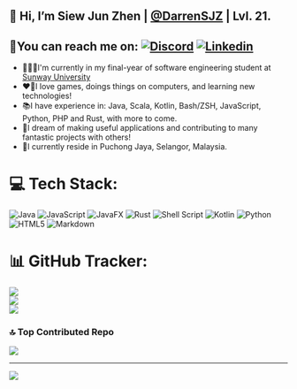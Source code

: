 ## 👋 Hi, I’m Siew Jun Zhen | [@DarrenSJZ](https://github.com/DarrenSJZ) | Lvl. 21.
## 📶You can reach me on: [![Discord](https://img.shields.io/badge/Discord-7289DA?style=flat&logo=discord&logoColor=white)](https://discord.com/users/laughdiemeh) [![Linkedin](https://img.shields.io/badge/-LinkedIn-blue?style=flat&logo=Linkedin&logoColor=white)](https://www.linkedin.com/in/siew-jun-zhen-a6b550298/)
- 👨🏻‍💻I'm currently in my final-year of software engineering student at [Sunway University](https://sunwayuniversity.edu.my)
- ❤️‍🔥I love games, doings things on computers, and learning new technologies!
- 📚I have experience in: Java, Scala, Kotlin, Bash/ZSH, JavaScript, Python, PHP and Rust, with more to come.
- 💭I dream of making useful applications and contributing to many fantastic projects with others!
- 🏢I currently reside in Puchong Jaya, Selangor, Malaysia.

# 💻 Tech Stack:
![Java](https://img.shields.io/badge/java-%23ED8B00.svg?style=for-the-badge&logo=openjdk&logoColor=white)
![JavaScript](https://img.shields.io/badge/javascript-%23323330.svg?style=for-the-badge&logo=javascript&logoColor=%23F7DF1E)
![JavaFX](https://img.shields.io/badge/javafx-%23FF0000.svg?style=for-the-badge&logo=javafx&logoColor=white)
![Rust](https://img.shields.io/badge/rust-%23000000.svg?style=for-the-badge&logo=rust&logoColor=white)
![Shell Script](https://img.shields.io/badge/shell_script-%23121011.svg?style=for-the-badge&logo=gnu-bash&logoColor=white)
![Kotlin](https://img.shields.io/badge/kotlin-%237F52FF.svg?style=for-the-badge&logo=kotlin&logoColor=white)
![Python](https://img.shields.io/badge/python-3670A0?style=for-the-badge&logo=python&logoColor=ffdd54)
![HTML5](https://img.shields.io/badge/html5-%23E34F26.svg?style=for-the-badge&logo=html5&logoColor=white)
![Markdown](https://img.shields.io/badge/markdown-%23000000.svg?style=for-the-badge&logo=markdown&logoColor=white)
# 📊 GitHub Tracker:
![](https://github-readme-stats.vercel.app/api?username=DarrenSJZ&theme=highcontrast&hide_border=false&include_all_commits=false&count_private=false)<br/>
![](https://github-readme-streak-stats.herokuapp.com/?user=DarrenSJZ&theme=highcontrast&hide_border=false)<br/>
![](https://github-readme-stats.vercel.app/api/top-langs/?username=DarrenSJZ&theme=highcontrast&hide_border=false&include_all_commits=false&count_private=false&layout=compact)

### 🔝 Top Contributed Repo
![](https://github-contributor-stats.vercel.app/api?username=DarrenSJZ&limit=5&theme=dark&combine_all_yearly_contributions=true)

---
[![](https://visitcount.itsvg.in/api?id=DarrenSJZ&icon=2&color=10)](https://visitcount.itsvg.in)

